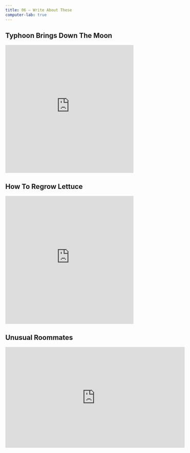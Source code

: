```yaml
---
title: 06 — Write About These
computer-lab: true
---
```


## Typhoon Brings Down The Moon

<iframe src="https://www.facebook.com/plugins/video.php?href=https%3A%2F%2Fwww.facebook.com%2Fcnninternational%2Fvideos%2Fvb.18793419640%2F10154485053539641%2F%3Ftype%3D3&show_text=0&width=400" width="400" height="400" style="border:none;overflow:hidden" scrolling="no" frameborder="0" allowTransparency="true" allowFullScreen="true"></iframe>

## How To Regrow Lettuce

<iframe src="https://www.facebook.com/plugins/video.php?href=https%3A%2F%2Fwww.facebook.com%2Fthebalancecom%2Fvideos%2Fvb.218448145003846%2F589473714567952%2F%3Ftype%3D3&show_text=0&width=400" width="400" height="400" style="border:none;overflow:hidden" scrolling="no" frameborder="0" allowTransparency="true" allowFullScreen="true"></iframe>

## Unusual Roommates

<iframe src="https://www.facebook.com/plugins/video.php?href=https%3A%2F%2Fwww.facebook.com%2Fajplusenglish%2Fvideos%2Fvb.407570359384477%2F797831167025059%2F%3Ftype%3D3&show_text=0&width=560" width="560" height="315" style="border:none;overflow:hidden" scrolling="no" frameborder="0" allowTransparency="true" allowFullScreen="true"></iframe>
